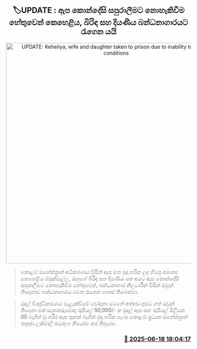 <p align='center'><b><h2 align='center' title='UPDATE: Keheliya, wife and daughter taken to prison due to inability to meet bail conditions'>🏷UPDATE : ඇප කොන්දේසි සපුරාලීමට නොහැකිවීම හේතුවෙන් කෙහෙළිය, බිරිඳ සහ දියණිය බන්ධනාගාරයට රැගෙන යයි</h2></b></p>
<p align='center'><img src='https://helakuru.sgp1.cdn.digitaloceanspaces.com/esana/images/lib/keheliya-dark.jpg' width='600' alt='UPDATE: Keheliya, wife and daughter taken to prison due to inability to meet bail conditions'></p>

> කොළඹ මහේස්ත්‍රාත් අධිකරණය විසින් ඇප මත මුදා හරින ලද හිටපු අමාත්‍ය කෙහෙළිය රඹුක්වැල්ල, ඔහුගේ බිරිඳ සහ දියණිය යන අයට ඇප කොන්දේසි සපුරාලීමට නොහැකිවීම හේතුවෙන්, බන්ධනාගාර නිලධාරීන් විසින් ඔවුන් තිදෙනාව බන්ධනාගාරය වෙත රැගෙන ගොස් තිබෙනවා.

> මුදල් විශුද්ධිකරණය වැළැක්වීමේ චෝදනා යටතේ අත්අඩංගුවට ගත් ඔවුන් තිදෙනා එක් සැකකරුවෙකු රුපියල් 50,000/- ක මුදල් ඇප සහ රුපියල් මිලියන 05 බැගින් වූ ශරීර ඇප තුනක් බැගින් මුදා හරින ලෙස කොළඹ ප්‍රධාන මහේස්ත්‍රාත් තනූජා ලක්මාලි ජයතුංග නියෝග කර තිබුණා.



<h3 align='right'><a href='https://www.helakuru.lk/esana/p/111141/'>📅 2025-06-18 18:04:17</a></h3>
